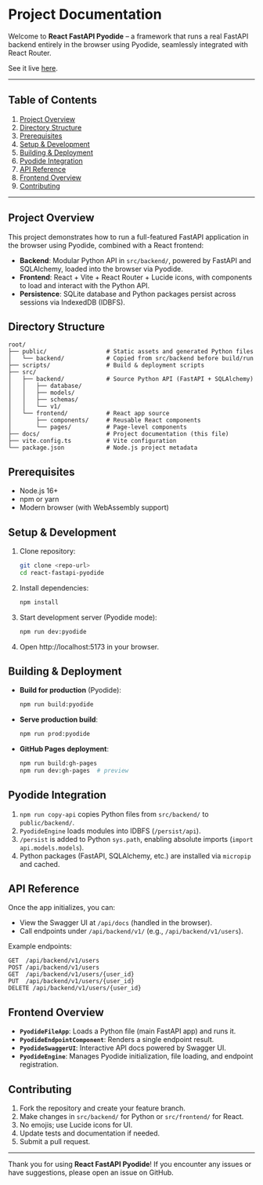 # Project Documentation

Welcome to **React FastAPI Pyodide** – a framework that runs a real FastAPI backend entirely in the browser using Pyodide, seamlessly integrated with React Router.

See it live [here](https://mdahlgrengadd.github.io/react-fastapi-pyodide/).

---

## Table of Contents

1. [Project Overview](#project-overview)
2. [Directory Structure](#directory-structure)
3. [Prerequisites](#prerequisites)
4. [Setup & Development](#setup--development)
5. [Building & Deployment](#building--deployment)
6. [Pyodide Integration](#pyodide-integration)
7. [API Reference](#api-reference)
8. [Frontend Overview](#frontend-overview)
9. [Contributing](#contributing)

---

## Project Overview
This project demonstrates how to run a full-featured FastAPI application in the browser using Pyodide, combined with a React frontend:
- **Backend**: Modular Python API in `src/backend/`, powered by FastAPI and SQLAlchemy, loaded into the browser via Pyodide.
- **Frontend**: React + Vite + React Router + Lucide icons, with components to load and interact with the Python API.
- **Persistence**: SQLite database and Python packages persist across sessions via IndexedDB (IDBFS).

## Directory Structure
```
root/
├── public/                 # Static assets and generated Python files
│   └── backend/            # Copied from src/backend before build/run
├── scripts/                # Build & deployment scripts
├── src/
│   ├── backend/            # Source Python API (FastAPI + SQLAlchemy)
│   │   ├── database/
│   │   ├── models/
│   │   ├── schemas/
│   │   └── v1/
│   └── frontend/           # React app source
│       ├── components/     # Reusable React components
│       └── pages/          # Page-level components
├── docs/                   # Project documentation (this file)
├── vite.config.ts          # Vite configuration
└── package.json            # Node.js project metadata
```

## Prerequisites
- Node.js 16+
- npm or yarn
- Modern browser (with WebAssembly support)

## Setup & Development
1. Clone repository:
   ```bash
   git clone <repo-url>
   cd react-fastapi-pyodide
   ```
2. Install dependencies:
   ```bash
   npm install
   ```
3. Start development server (Pyodide mode):
   ```bash
   npm run dev:pyodide
   ```
4. Open http://localhost:5173 in your browser.

## Building & Deployment
- **Build for production** (Pyodide):
  ```bash
  npm run build:pyodide
  ```
- **Serve production build**:
  ```bash
  npm run prod:pyodide
  ```
- **GitHub Pages deployment**:
  ```bash
  npm run build:gh-pages
  npm run dev:gh-pages  # preview
  ```

## Pyodide Integration
1. `npm run copy-api` copies Python files from `src/backend/` to `public/backend/`.
2. `PyodideEngine` loads modules into IDBFS (`/persist/api`).
3. `/persist` is added to Python `sys.path`, enabling absolute imports (`import api.models.models`).
4. Python packages (FastAPI, SQLAlchemy, etc.) are installed via `micropip` and cached.

## API Reference
Once the app initializes, you can:
- View the Swagger UI at `/api/docs` (handled in the browser).
- Call endpoints under `/api/backend/v1/` (e.g., `/api/backend/v1/users`).

Example endpoints:
```http
GET  /api/backend/v1/users
POST /api/backend/v1/users
GET  /api/backend/v1/users/{user_id}
PUT  /api/backend/v1/users/{user_id}
DELETE /api/backend/v1/users/{user_id}
```

## Frontend Overview
- **`PyodideFileApp`**: Loads a Python file (main FastAPI app) and runs it.
- **`PyodideEndpointComponent`**: Renders a single endpoint result.
- **`PyodideSwaggerUI`**: Interactive API docs powered by Swagger UI.
- **`PyodideEngine`**: Manages Pyodide initialization, file loading, and endpoint registration.

## Contributing
1. Fork the repository and create your feature branch.
2. Make changes in `src/backend/` for Python or `src/frontend/` for React.
3. No emojis; use Lucide icons for UI.
4. Update tests and documentation if needed.
5. Submit a pull request.

---

Thank you for using **React FastAPI Pyodide**! If you encounter any issues or have suggestions, please open an issue on GitHub.
